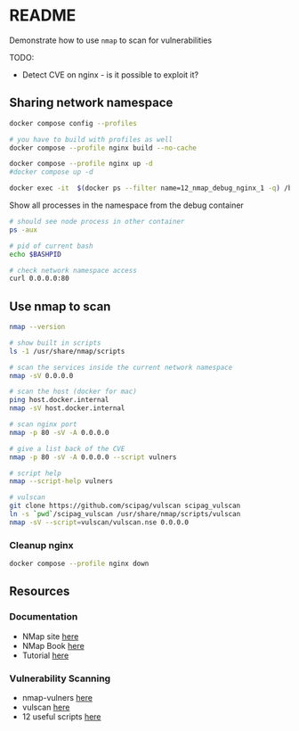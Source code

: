 # README

Demonstrate how to use `nmap` to scan for vulnerabilities

TODO:

* Detect CVE on nginx - is it possible to exploit it?

## Sharing network namespace

```sh
docker compose config --profiles

# you have to build with profiles as well
docker compose --profile nginx build --no-cache  

docker compose --profile nginx up -d  
#docker compose up -d                
```

```sh
docker exec -it  $(docker ps --filter name=12_nmap_debug_nginx_1 -q) /bin/bash 
```

Show all processes in the namespace from the debug container

```sh
# should see node process in other container
ps -aux

# pid of current bash
echo $BASHPID 

# check network namespace access
curl 0.0.0.0:80
```

## Use nmap to scan

```sh
nmap --version

# show built in scripts
ls -1 /usr/share/nmap/scripts

# scan the services inside the current network namespace
nmap -sV 0.0.0.0

# scan the host (docker for mac)
ping host.docker.internal
nmap -sV host.docker.internal

# scan nginx port
nmap -p 80 -sV -A 0.0.0.0

# give a list back of the CVE 
nmap -p 80 -sV -A 0.0.0.0 --script vulners 

# script help
nmap --script-help vulners

# vulscan
git clone https://github.com/scipag/vulscan scipag_vulscan
ln -s `pwd`/scipag_vulscan /usr/share/nmap/scripts/vulscan    
nmap -sV --script=vulscan/vulscan.nse 0.0.0.0 
```

### Cleanup nginx

```sh
docker compose --profile nginx down    
```

## Resources

### Documentation

* NMap site [here](https://nmap.org/)  
* NMap Book [here](https://nmap.org/book/toc.html)  
* Tutorial [here](https://hackertarget.com/nmap-tutorial/)

### Vulnerability Scanning

* nmap-vulners [here](https://github.com/vulnersCom/nmap-vulners)
* vulscan [here](https://github.com/scipag/vulscan)  
* 12 useful scripts [here](https://research.securitum.com/nmap-and-12-useful-nse-scripts/)  
